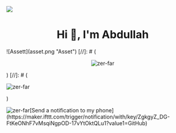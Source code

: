 ![](https://hit.yhype.me/github/profile?user_id=73560425)
<h1 align="center">Hi 👋, I'm Abdullah</h1>  
![Assett](asset.png "Asset")  
[//]: # (<p align="center"> <img src="https://komarev.com/ghpvc/?username=zer-far&label=Profile%20views&color=0e75b6&style=flat" alt="zer-far" /> </p>)  
[//]: # (<p>&nbsp;<img align="left" src="https://github-readme-stats.vercel.app/api?username=zer-far&show_icons=true&locale=en" alt="zer-far" /></p>)  
<p><img align="left" src="https://github-readme-streak-stats.herokuapp.com/?user=zer-far&" alt="zer-far" /></p>  
[Send a notification to my phone](https://maker.ifttt.com/trigger/notification/with/key/ZgkgyZ_DG-FtKeONhF7vMsqiNgpOD-17vYtOktQLu1?value1=GitHub)
